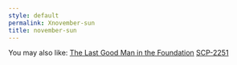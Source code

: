 ```yaml
---
style: default
permalink: Xnovember-sun
title: november-sun
---
```

You may also like:
[The Last Good Man in the Foundation](http://scp-wiki.net/the-last-good-man-in-the-foundation)
[SCP-2251](http://scp-wiki.net/scp-2251)